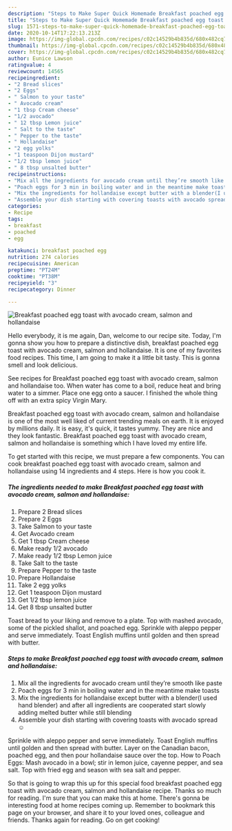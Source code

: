 ```yaml
---
description: "Steps to Make Super Quick Homemade Breakfast poached egg toast with avocado cream, salmon and hollandaise"
title: "Steps to Make Super Quick Homemade Breakfast poached egg toast with avocado cream, salmon and hollandaise"
slug: 1571-steps-to-make-super-quick-homemade-breakfast-poached-egg-toast-with-avocado-cream-salmon-and-hollandaise
date: 2020-10-14T17:22:13.213Z
image: https://img-global.cpcdn.com/recipes/c02c14529b4b835d/680x482cq70/breakfast-poached-egg-toast-with-avocado-cream-salmon-and-hollandaise-recipe-main-photo.jpg
thumbnail: https://img-global.cpcdn.com/recipes/c02c14529b4b835d/680x482cq70/breakfast-poached-egg-toast-with-avocado-cream-salmon-and-hollandaise-recipe-main-photo.jpg
cover: https://img-global.cpcdn.com/recipes/c02c14529b4b835d/680x482cq70/breakfast-poached-egg-toast-with-avocado-cream-salmon-and-hollandaise-recipe-main-photo.jpg
author: Eunice Lawson
ratingvalue: 4
reviewcount: 14565
recipeingredient:
- "2 Bread slices"
- "2 Eggs"
- " Salmon to your taste"
- " Avocado cream"
- "1 tbsp Cream cheese"
- "1/2 avocado"
- " 12 tbsp Lemon juice"
- " Salt to the taste"
- " Pepper to the taste"
- " Hollandaise"
- "2 egg yolks"
- "1 teaspoon Dijon mustard"
- "1/2 tbsp lemon juice"
- " 8 tbsp unsalted butter"
recipeinstructions:
- "Mix all the ingredients for avocado cream until they’re smooth like paste"
- "Poach eggs for 3 min in boiling water and in the meantime make toasts"
- "Mix the ingredients for hollandaise except butter with a blender(I used hand blender) and after all ingredients are cooperated start slowly adding melted butter while still blending"
- "Assemble your dish starting with covering toasts with avocado spread ☺️"
categories:
- Recipe
tags:
- breakfast
- poached
- egg

katakunci: breakfast poached egg 
nutrition: 274 calories
recipecuisine: American
preptime: "PT24M"
cooktime: "PT38M"
recipeyield: "3"
recipecategory: Dinner

---
```



![Breakfast poached egg toast with avocado cream, salmon and hollandaise](https://img-global.cpcdn.com/recipes/c02c14529b4b835d/680x482cq70/breakfast-poached-egg-toast-with-avocado-cream-salmon-and-hollandaise-recipe-main-photo.jpg)

Hello everybody, it is me again, Dan, welcome to our recipe site. Today, I'm gonna show you how to prepare a distinctive dish, breakfast poached egg toast with avocado cream, salmon and hollandaise. It is one of my favorites food recipes. This time, I am going to make it a little bit tasty. This is gonna smell and look delicious.

See recipes for Breakfast poached egg toast with avocado cream, salmon and hollandaise too. When water has come to a boil, reduce heat and bring water to a simmer. Place one egg onto a saucer. I finished the whole thing off with an extra spicy Virgin Mary.

Breakfast poached egg toast with avocado cream, salmon and hollandaise is one of the most well liked of current trending meals on earth. It is enjoyed by millions daily. It is easy, it's quick, it tastes yummy. They are nice and they look fantastic. Breakfast poached egg toast with avocado cream, salmon and hollandaise is something which I have loved my entire life.


To get started with this recipe, we must prepare a few components. You can cook breakfast poached egg toast with avocado cream, salmon and hollandaise using 14 ingredients and 4 steps. Here is how you cook it.

<!--inarticleads1-->

##### The ingredients needed to make Breakfast poached egg toast with avocado cream, salmon and hollandaise:

1. Prepare 2 Bread slices
1. Prepare 2 Eggs
1. Take  Salmon to your taste
1. Get  Avocado cream
1. Get 1 tbsp Cream cheese
1. Make ready 1/2 avocado
1. Make ready  1/2 tbsp Lemon juice
1. Take  Salt to the taste
1. Prepare  Pepper to the taste
1. Prepare  Hollandaise
1. Take 2 egg yolks
1. Get 1 teaspoon Dijon mustard
1. Get 1/2 tbsp lemon juice
1. Get  8 tbsp unsalted butter


Toast bread to your liking and remove to a plate. Top with mashed avocado, some of the pickled shallot, and poached egg. Sprinkle with aleppo pepper and serve immediately. Toast English muffins until golden and then spread with butter. 

<!--inarticleads2-->

##### Steps to make Breakfast poached egg toast with avocado cream, salmon and hollandaise:

1. Mix all the ingredients for avocado cream until they’re smooth like paste
1. Poach eggs for 3 min in boiling water and in the meantime make toasts
1. Mix the ingredients for hollandaise except butter with a blender(I used hand blender) and after all ingredients are cooperated start slowly adding melted butter while still blending
1. Assemble your dish starting with covering toasts with avocado spread ☺️


Sprinkle with aleppo pepper and serve immediately. Toast English muffins until golden and then spread with butter. Layer on the Canadian bacon, poached egg, and then pour hollandaise sauce over the top. How to Poach Eggs: Mash avocado in a bowl; stir in lemon juice, cayenne pepper, and sea salt. Top with fried egg and season with sea salt and pepper. 

So that is going to wrap this up for this special food breakfast poached egg toast with avocado cream, salmon and hollandaise recipe. Thanks so much for reading. I'm sure that you can make this at home. There's gonna be interesting food at home recipes coming up. Remember to bookmark this page on your browser, and share it to your loved ones, colleague and friends. Thanks again for reading. Go on get cooking!
